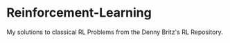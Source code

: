 # Reinforcement-Learning
My solutions to classical RL Problems from the Denny Britz's RL Repository.

